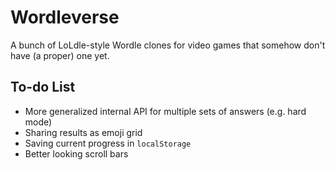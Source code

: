 # Wordleverse

A bunch of LoLdle-style Wordle clones for video games that somehow don't have (a proper) one yet.

## To-do List

- More generalized internal API for multiple sets of answers (e.g. hard mode)
- Sharing results as emoji grid
- Saving current progress in `localStorage`
- Better looking scroll bars
